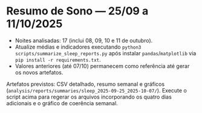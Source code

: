 # Resumo de Sono — 25/09 a 11/10/2025

- Noites analisadas: 17 (inclui 08, 09, 10 e 11 de outubro).
- Atualize médias e indicadores executando `python3 scripts/summarize_sleep_reports.py` após instalar `pandas`/`matplotlib` via `pip install -r requirements.txt`.
- Valores anteriores (até 07/10) permanecem como referência até gerar os novos artefatos.

Artefatos previstos: CSV detalhado, resumo semanal e gráficos (`analysis/reports/summaries/sleep_2025-09-25_2025-10-07/`).
Execute o script acima para regerar os arquivos incorporando os quatro dias adicionais e o gráfico de coerência semanal.
